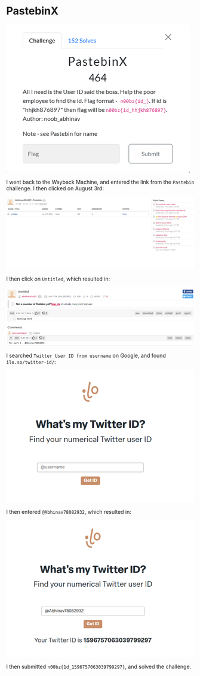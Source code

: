 # PastebinX

![](../images/pastebinx-part-1.png)

I went back to the Wayback Machine, and entered the link from the `Pastebin` challenge. I then clicked on August 3rd: 

![](../images/pastebinx-part-2.png)

 
I then click on `Untitled`, which resulted in:
 

![](../images/pastebinx-part-3.png)


I searched `Twitter User ID from username` on Google, and found ` ilo.so/twitter-id/`:
 
![](../images/pastebinx-part-4.png)

I then entered `@Abhinav78082932`, which resulted in:
 
![](../images/pastebinx-part-5.png)

I then submitted `n00bz{1d_1596757063039799297}`, and solved the challenge.

